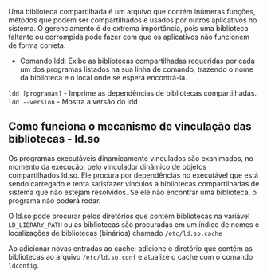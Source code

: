 Uma biblioteca compartilhada é um arquivo que contém inúmeras funções, métodos que podem ser compartilhados e usados por outros aplicativos no sistema. O gerenciamento é de extrema importância, pois uma biblioteca faltante ou corrompida pode fazer com que os aplicativos não funcionem de forma correta.

- Comando ldd: Exibe as bibliotecas compartilhadas requeridas por cada um dos programas listados na sua linha de comando, trazendo o nome da biblioteca e o local onde se esperá encontrá-la.

`ldd [programas]` - Imprime as dependências de bibliotecas compartilhadas.
`ldd --version` - Mostra a versão do ldd

## Como funciona o mecanismo de vinculação das bibliotecas - ld.so

Os programas executáveis dinamicamente vinculados são exanimados, no momento da execução, pelo vinculador dinâmico de objetos compartilhados ld.so. 
Ele procura por dependências no executável que está sendo carregado e tenta satisfazer vínculos a bibliotecas compartilhadas de sistema que não estejam resolvidos. Se ele não encontrar uma biblioteca, o programa não poderá rodar.

O ld.so pode procurar pelos diretórios que contém bibliotecas na variável `LD_LIBRARY_PATH` ou as bibliotecas são procuradas em um índice de nomes e localizações de bibliotecas (binários) chamado `/etc/ld.so.cache`

Ao adicionar novas entradas ao cache: adicione o diretório que contém as bibliotecas ao arquivo `/etc/ld.so.conf` e atualize o cache com o comando `ldconfig`.